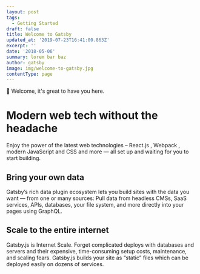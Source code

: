 ```yaml
---
layout: post
tags:
  - Getting Started
draft: false
title: Welcome to Gatsby
updated_at: '2019-07-23T16:41:00.863Z'
excerpt: ''
date: '2018-05-06'
summary: lorem bar baz
author: gatsby
image: img/welcome-to-gatsby.jpg
contentType: page
---
```

👋 Welcome, it's great to have you here.

# Modern web tech without the headache

Enjoy the power of the latest web technologies – React.js , Webpack , modern JavaScript and CSS and more — all set up and waiting for you to start building.

## Bring your own data

Gatsby’s rich data plugin ecosystem lets you build sites with the data you want — from one or many sources: Pull data from headless CMSs, SaaS services, APIs, databases, your file system, and more directly into your pages using GraphQL.

## Scale to the entire internet

Gatsby.js is Internet Scale. Forget complicated deploys with databases and servers and their expensive, time-consuming setup costs, maintenance, and scaling fears. Gatsby.js builds your site as “static” files which can be deployed easily on dozens of services.
